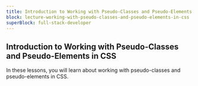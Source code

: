 ```yaml
---
title: Introduction to Working with Pseudo-Classes and Pseudo-Elements in CSS
block: lecture-working-with-pseudo-classes-and-pseudo-elements-in-css
superBlock: full-stack-developer
---
```


## Introduction to Working with Pseudo-Classes and Pseudo-Elements in CSS

In these lessons, you will learn about working with pseudo-classes and pseudo-elements in CSS.
